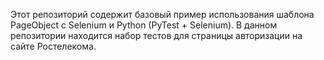 Этот репозиторий содержит базовый пример использования шаблона PageObject с Selenium и Python (PyTest + Selenium).  В данном репозитории находится набор тестов для страницы авторизации на сайте Ростелекома.
